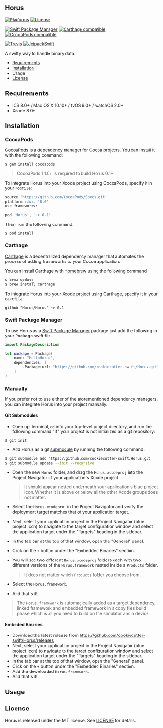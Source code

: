 ## Horus

[![Platforms](https://img.shields.io/cocoapods/p/Horus.svg)](https://cocoapods.org/pods/Horus)
[![License](https://img.shields.io/cocoapods/l/Horus.svg)](https://raw.githubusercontent.com/cookiecutter-swift/Horus/master/LICENSE)

[![Swift Package Manager](https://img.shields.io/badge/Swift%20Package%20Manager-compatible-brightgreen.svg)](https://github.com/apple/swift-package-manager)
[![Carthage compatible](https://img.shields.io/badge/Carthage-compatible-4BC51D.svg?style=flat)](https://github.com/Carthage/Carthage)
[![CocoaPods compatible](https://img.shields.io/cocoapods/v/Horus.svg)](https://cocoapods.org/pods/Horus)

[![Travis](https://img.shields.io/travis/cookiecutter-swift/Horus/master.svg)](https://travis-ci.org/cookiecutter-swift/Horus/branches)
[![JetpackSwift](https://img.shields.io/badge/JetpackSwift-framework-red.svg)](http://github.com/JetpackSwift/Framework)

A swifty way to handle binary data.

- [Requirements](#requirements)
- [Installation](#installation)
- [Usage](#usage)
- [License](#license)

## Requirements

- iOS 8.0+ / Mac OS X 10.10+ / tvOS 9.0+ / watchOS 2.0+
- Xcode 8.0+

## Installation

### CocoaPods

[CocoaPods](http://cocoapods.org) is a dependency manager for Cocoa projects. You can install it with the following command:

```bash
$ gem install cocoapods
```

> CocoaPods 1.1.0+ is required to build Horus 0.1+.

To integrate Horus into your Xcode project using CocoaPods, specify it in your `Podfile`:

```ruby
source 'https://github.com/CocoaPods/Specs.git'
platform :ios, '8.0'
use_frameworks!

pod 'Horus', '~> 0.1'
```

Then, run the following command:

```bash
$ pod install
```

### Carthage

[Carthage](https://github.com/Carthage/Carthage) is a decentralized dependency manager that automates the process of adding frameworks to your Cocoa application.

You can install Carthage with [Homebrew](http://brew.sh/) using the following command:

```bash
$ brew update
$ brew install carthage
```

To integrate Horus into your Xcode project using Carthage, specify it in your `Cartfile`:

```ogdl
github "Horus/Horus" ~> 0.1
```
### Swift Package Manager

To use Horus as a [Swift Package Manager](https://swift.org/package-manager/) package just add the following in your Package.swift file.

``` swift
import PackageDescription

let package = Package(
    name: "HelloHorus",
    dependencies: [
        .Package(url: "https://github.com/cookiecutter-swift/Horus.git", "0.1")
    ]
)
```

### Manually

If you prefer not to use either of the aforementioned dependency managers, you can integrate Horus into your project manually.

#### Git Submodules

- Open up Terminal, `cd` into your top-level project directory, and run the following command "if" your project is not initialized as a git repository:

```bash
$ git init
```

- Add Horus as a git [submodule](http://git-scm.com/docs/git-submodule) by running the following command:

```bash
$ git submodule add https://github.com/cookiecutter-swift/Horus.git
$ git submodule update --init --recursive
```

- Open the new `Horus` folder, and drag the `Horus.xcodeproj` into the Project Navigator of your application's Xcode project.

    > It should appear nested underneath your application's blue project icon. Whether it is above or below all the other Xcode groups does not matter.

- Select the `Horus.xcodeproj` in the Project Navigator and verify the deployment target matches that of your application target.
- Next, select your application project in the Project Navigator (blue project icon) to navigate to the target configuration window and select the application target under the "Targets" heading in the sidebar.
- In the tab bar at the top of that window, open the "General" panel.
- Click on the `+` button under the "Embedded Binaries" section.
- You will see two different `Horus.xcodeproj` folders each with two different versions of the `Horus.framework` nested inside a `Products` folder.

    > It does not matter which `Products` folder you choose from.

- Select the `Horus.framework`.

- And that's it!

> The `Horus.framework` is automagically added as a target dependency, linked framework and embedded framework in a copy files build phase which is all you need to build on the simulator and a device.

#### Embeded Binaries

- Download the latest release from https://github.com/cookiecutter-swift/Horus/releases
- Next, select your application project in the Project Navigator (blue project icon) to navigate to the target configuration window and select the application target under the "Targets" heading in the sidebar.
- In the tab bar at the top of that window, open the "General" panel.
- Click on the `+` button under the "Embedded Binaries" section.
- Add the downloaded `Horus.framework`.
- And that's it!

## Usage

## License

Horus is released under the MIT license. See [LICENSE](https://github.com/cookiecutter-swift/Horus/blob/master/LICENSE) for details.
